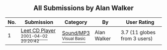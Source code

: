﻿<div align="center">

## All Submissions by Alan Walker

</div>

No.  | Submission | Category | By   | User Rating
---- | ---------- | -------- | ---- | -----------
1 | [Leet CD Player<br /><sup>2001-04-02 20:20:42</sup>](https://github.com/Planet-Source-Code/alan-walker-leet-cd-player__1-22645) | [Sound/MP3<br /><sup>Visual Basic</sup>](../ByCategory/sound-mp3__1-45.md) | Alan Walker | 3.7 (11 globes from 3 users)
